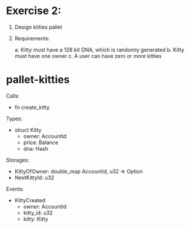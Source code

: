 # Exercise 2:

1. Design kitties pallet 
2. Requirements:
    
    a. Kitty must have a 128 bit DNA, which is randomly generated
    b. Kitty must have one owner
    c. A user can have zero or more kitties
 
# pallet-kitties

Calls:
- fn create_kitty

Types:
- struct Kitty
    - owner: AccountId
    - price: Balance
    - dna: Hash

Storages:
- KittyOfOwner: double_map AccountId, u32 => Option<Kitty>
- NextKittyId: u32

Events:
- KittyCreated
    - owner: AccountId
    - kitty_id: u32
    - kitty: Kitty
    